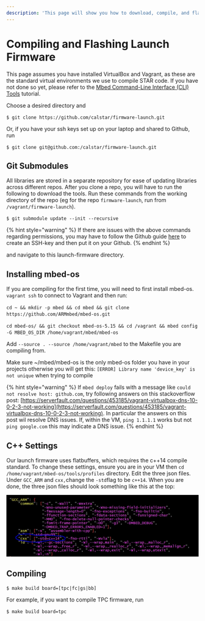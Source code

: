 ```yaml
---
description: 'This page will show you how to download, compile, and flash launch firmware.'
---
```


# Compiling and Flashing Launch Firmware

This page assumes you have installed VirtualBox and Vagrant, as these are the standard virtual environments we use to compile STAR code. If you have not done so yet, please refer to the [Mbed Command-Line Interface \(CLI\) Tools](mbed-command-line-interface-cli-tools.md#vagrant) tutorial.

Choose a desired directory and

```text
$ git clone https://github.com/calstar/firmware-launch.git
```

Or, if you have your ssh keys set up on your laptop and shared to Github, run

```text
$ git clone git@github.com:/calstar/firmware-launch.git
```

## Git Submodules

All libraries are stored in a separate repository for ease of updating libraries across different repos. After you clone a repo, you will have to run the following to download the tools. Run these commands from the working directory of the repo \(eg for the repo `firmware-launch`, run from `/vagrant/firmware-launch`\).

```text
$ git submodule update --init --recursive
```

{% hint style="warning" %}
If there are issues with the above commands regarding permissions, you may have to follow the Github guide [here](https://help.github.com/en/articles/generating-a-new-ssh-key-and-adding-it-to-the-ssh-agent) to create an SSH-key and then put it on your Github.
{% endhint %}

and navigate to this launch-firmware directory.

## Installing mbed-os

If you are compiling for the first time, you will need to first install mbed-os. `vagrant ssh` to connect to Vagrant and then run:

`cd ~ && mkdir -p mbed && cd mbed && git clone https://github.com/ARMmbed/mbed-os.git`

`cd mbed-os/ && git checkout mbed-os-5.15 && cd /vagrant && mbed config -G MBED_OS_DIR /home/vagrant/mbed/mbed-os`

Add `--source . --source /home/vagrant/mbed` to the Makefile you are compiling from.

Make sure ~/mbed/mbed-os is the only mbed-os folder you have in your projects otherwise you will get this: `[ERROR] Library name 'device_key' is not unique` when trying to compile

{% hint style="warning" %}
If `mbed deploy` fails with a message like `could not resolve host: github.com`, try following answers on this stackoverflow post: [https://serverfault.com/questions/453185/vagrant-virtualbox-dns-10-0-2-3-not-working](https://serverfault.com/questions/453185/vagrant-virtualbox-dns-10-0-2-3-not-working). In particular the answers on this post wil resolve DNS issues. If, within the VM, `ping 1.1.1.1` works but not `ping google.com` this may indicate a DNS issue.
{% endhint %}

## C++ Settings

Our launch firmware uses flatbuffers, which requires the c++14 compile standard. To change these settings, ensure you are in your VM then `cd /home/vagrant/mbed-os/tools/profiles` directory. Edit the three json files. Under `GCC_ARM` and `cxx,`change the `-std`flag to be `c++14`. When you are done, the three json files should look something like this at the top:

![](../../.gitbook/assets/c++.JPG)

## Compiling

```text
$ make build board=[tpc|fc|gs|bb]
```

For example, if you want to compile TPC firmware, run

```text
$ make build board=tpc
```

